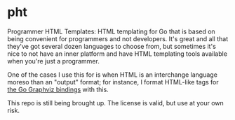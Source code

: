 pht
===

Programmer HTML Templates: HTML templating for Go that is based on being
convenient for programmers and not developers. It's great and all that
they've got several dozen languages to choose from, but sometimes it's nice
to not have an inner platform and have HTML templating tools available when
you're just a programmer.

One of the cases I use this for is when HTML is an interchange language
moreso than an "output" format; for instance, I format HTML-like tags for
[the Go Graphviz bindings](https://github.com/goccy/go-graphviz) with this.

This repo is still being brought up. The license is valid, but use at your
own risk.

